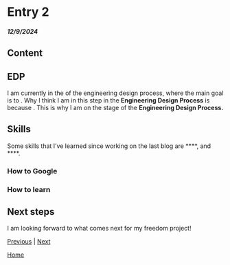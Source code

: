 # Entry 2
##### 12/9/2024

## Content

## EDP
I am currently in the  of the engineering design process, where the main goal is to . Why I think I am in this step in the **Engineering Design Process** is because . This is why I am on the  stage of the **Engineering Design Process.**

## Skills
Some skills that I’ve learned since working on the last blog are ****, and ****.

### How to Google



### How to learn


## Next steps
I am looking forward to what comes next for my freedom project!

[Previous](entry01.md) | [Next](entry03.md)

[Home](../README.md)

